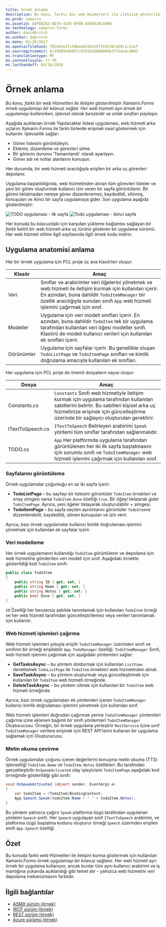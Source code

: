 ```yaml
---
title: Örnek anlama
description: Bu konu, farklı bir web Hizmetleri ile iletişim gösterilmiştir Xamarin.Forms örnek uygulamayı bir kılavuz sağlar. Her web hizmeti ayrı örnek bir uygulamayı kullanırken, işlevsel olarak benzerdir ve ortak sınıfları paylaşın.
ms.prod: xamarin
ms.assetid: A3FEB262-0D79-42E6-8F8B-A565618C490B
ms.technology: xamarin-forms
author: davidbritch
ms.author: dabritch
ms.date: 02/28/2017
ms.openlocfilehash: 703441e3fc58beeb33e519f3781387a59c1c1cef
ms.sourcegitcommit: bc39d85b4585fcb291bd30b8004b3f7edcac4602
ms.translationtype: MT
ms.contentlocale: tr-TR
ms.lasthandoff: 04/16/2018
---
```

# <a name="understanding-the-sample"></a>Örnek anlama

_Bu konu, farklı bir web Hizmetleri ile iletişim gösterilmiştir Xamarin.Forms örnek uygulamayı bir kılavuz sağlar. Her web hizmeti ayrı örnek bir uygulamayı kullanırken, işlevsel olarak benzerdir ve ortak sınıfları paylaşın._

Aşağıda açıklanan örnek Yapılacaklar listesi uygulaması, web hizmeti arka uçlarını Xamarin.Forms ile farklı türlerde erişmek nasıl göstermek için kullanılır. İşlevsellik sağlar:

- Görev listesini görüntüleyin.
- Ekleme, düzenleme ve görevleri silme.
- Bir görevin durumu 'Tamamlandı' olarak ayarlayın.
- Görev adı ve notlar alanlarını konuşun.

Her durumda, bir web hizmeti aracılığıyla erişilen bir arka uç görevleri depolanır.

Uygulama başlatıldığında, web hizmetinden alınan tüm görevleri listeler ve yeni bir görev oluşturmak kullanıcı izin veren bir sayfa görüntülenir. Bir görevi tıklatmadan nereye görev düzenlenemez, kaydedildi, silinmiş, konuşulan ve ikinci bir sayfa uygulamaya gider. Son uygulama aşağıda gösterilmiştir:

![](walkthrough-images/app-example-1.png "TODO uygulaması - ilk sayfa")
![](walkthrough-images/app-example-2.png "Todo uygulaması - ikinci sayfa")

Her konuda bu kılavuzdaki için karşıdan yükleme bağlantısı sağlayan bir *farklı* belirli bir web hizmeti arka uç türünü gösteren bir uygulama sürümü. Her web hizmeti stiline ilgili sayfasında ilgili örnek kodu indirin.

## <a name="understanding-the-application-anatomy"></a>Uygulama anatomisi anlama

Her bir örnek uygulama için PCL proje üç ana klasörleri oluşur:

|Klasör|Amaç|
|--- |--- |
|Veri|Sınıflar ve arabirimler veri öğelerini yönetmek ve web hizmeti ile iletişim kurmak için kullanılan içerir. En azından, buna dahildir `TodoItemManager` bir özellik aracılığıyla sunulan sınıfı `App` web hizmeti işlemini çağırmak için sınıf.|
|Modeller|Uygulama için veri modeli sınıfları içerir. En azından, buna dahildir `TodoItem` tek bir uygulama tarafından kullanılan veri öğesi modeller sınıfı. Klasörü de modeli kullanıcı verileri için kullanılan ek sınıfları içerir.|
|Görünümler|Uygulama için sayfalar içerir. Bu genellikle oluşan `TodoListPage` ve `TodoItemPage` sınıfları ve kimlik doğrulama amacıyla kullanılan ek sınıfları.|

Her uygulama için PCL proje de önemli dosyaların sayısı oluşur:

|Dosya|Amaç|
|--- |--- |
|Constants.cs|`Constants` Sınıfı web hizmetiyle iletişim kurmak için uygulama tarafından kullanılan sabitlerini belirtir. Bu sabitleri kişisel arka uç hizmetinize erişmek için güncelleştirme üzerinde bir sağlayıcı oluşturulan gerektirir.|
|ITextToSpeech.cs|`ITextToSpeech` Belirleyen arabirimi `Speak` yöntemi tüm sınıflar tarafından sağlanmalıdır.|
|TODO.cs|`App` Her platformda uygulama tarafından görüntülenen her iki ilk sayfa başlatmasını için sorumlu sınıfı ve `TodoItemManager` web hizmeti işlemini çağırmak için kullanılan sınıf.|

### <a name="viewing-pages"></a>Sayfalarını görüntüleme

Örnek uygulamalar çoğunluğu en az iki sayfa içerir:

- **TodoListPage** – bu sayfayı bir listesini görüntüler `TodoItem` örnekleri ve onay simgesi varsa `TodoItem.Done` özelliği `true`. Bir öğeyi tıklatarak gider `TodoItemPage`. Ayrıca, yeni öğeler tıklayarak oluşturulabilir *+* simgesi.
- **TodoItemPage** – bu sayfa seçilen ayrıntılarını görüntüler `TodoItem`ve düzenlenebilir, kaydedildi, silinen konuşulan ve izin verir.

Ayrıca, bazı örnek uygulamalar kullanıcı kimlik doğrulaması işlemini yönetmek için kullanılan ek sayfalar içerir.

### <a name="modeling-the-data"></a>Veri modelleme

Her örnek uygulamanın kullandığı `TodoItem` görüntülenir ve depolama için web hizmetine gönderilen veri modeli için sınıf. Aşağıdaki örnekte gösterildiği kod `TodoItem` sınıfı:

```csharp
public class TodoItem
{
    public string ID { get; set; }
    public string Name { get; set; }
    public string Notes { get; set; }
    public bool Done { get; set; }
}
```

`ID` Özelliği her benzersiz şekilde tanımlamak için kullanılan `TodoItem` örneği ve her web hizmeti tarafından güncelleştirilemez veya verileri tanımlamak için kullanılır.

### <a name="invoking-web-service-operations"></a>Web hizmeti işlemleri çağırma

Web hizmeti işlemleri yoluyla erişilir `TodoItemManager` üzerinden sınıfı ve sınıfının bir örneği erişilebilir `App.TodoManager` özelliği. `TodoItemManager` Sınıfı, web hizmeti işlemini çağırmak için aşağıdaki yöntemleri sağlar:

- **GetTasksAsync** – bu yöntem doldurmak için kullanılan `ListView` denetlemek `TodoListPage` ile `TodoItem` örnekleri web hizmetinden alındı.
- **SaveTaskAsync** – bu yöntem oluşturmak veya güncelleştirmek için kullanılan bir `TodoItem` web hizmeti örneğinde.
- **DeleteTaskAsync** – bu yöntem silmek için kullanılan bir `TodoItem` web hizmeti örneğinde.

Ayrıca, bazı örnek uygulamaları ek yöntemleri içeren `TodoItemManager` kullanıcı kimlik doğrulaması işlemini yönetmek için kullanılan sınıf.

Web hizmeti işlemleri doğrudan çağırmak yerine `TodoItemManager` yöntemleri çağırma içine eklenen bağımlı bir sınıfı yöntemleri `TodoItemManager` Oluşturucusu. Örneğin, bir örnek uygulama yerleştirir `RestService` içine sınıf `TodoItemManager` verilere erişmek için REST API'lerini kullanan bir uygulama sağlamak için Oluşturucusu.

### <a name="translating-text-to-speech"></a>Metin okuma çevirme

Örnek uygulamalar çoğunu içeren değerlerini konuşma metin okuma (TTS) işlevselliği `TodoItem.Name` ve `TodoItem.Notes` özellikleri. Bu tarafından gerçekleştirilir `OnSpeakActivated` olay işleyicisini `TodoItemPage` aşağıdaki kod örneğinde gösterildiği gibi sınıfı:

```csharp
void OnSpeakActivated (object sender, EventArgs e)
{
    var todoItem = (TodoItem)BindingContext;
    App.Speech.Speak(todoItem.Name + " " + todoItem.Notes);
}
```

Bu yöntem yalnızca çağırır `Speak` platforma özgü tarafından uygulanan yöntemi `Speech` sınıfı. Her `Speech` uygulayan sınıf `ITextToSpeech` arabirimi, ve platforma özgü başlatma kodunu oluşturur örneği `Speech` üzerinden erişilen sınıfı `App.Speech` özelliği.

## <a name="summary"></a>Özet

Bu konuda farklı web Hizmetleri ile iletişim kurma göstermek için kullanılan Xamarin.Forms örnek uygulamayı bir kılavuz sağlanır. Her web hizmeti ayrı örnek bir uygulama kullanıyor, ancak bunlar tüm aynı kullanıcı arabirimi ve iş mantığına yukarıda açıklandığı gibi temel alır - yalnızca web hizmetini veri depolama mekanizmasını farklıdır.


## <a name="related-links"></a>İlgili bağlantılar

- [ASMX sürüm (örnek)](https://developer.xamarin.com/samples/xamarin-forms/WebServices/TodoASMX)
- [WCF sürüm (örnek)](https://developer.xamarin.com/samples/xamarin-forms/WebServices/TodoWCF)
- [REST sürüm (örnek)](https://developer.xamarin.com/samples/xamarin-forms/WebServices/TodoREST)
- [Azure sürümü (örnek)](https://developer.xamarin.com/samples/xamarin-forms/WebServices/TodoAzure)
